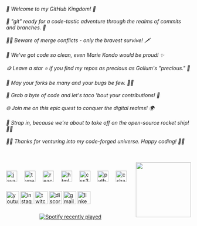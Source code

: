 <h6 align="left">👋 Welcome to my GitHub Kingdom! 👑<br><br>🚀 "git" ready for a code-tastic adventure through the realms of commits and branches. 🌟<br><br>🧙‍♂️ Beware of merge conflicts - only the bravest survive! 🗡️<br><br>🤖 We've got code so clean, even Marie Kondo would be proud! ✨<br><br>🪙 Leave a star ⭐ if you find my repos as precious as Gollum's "precious." 💍<br><br>🌌 May your forks be many and your bugs be few. 🍴🐛<br><br>🌮 Grab a byte of code and let's taco 'bout your contributions! 🌮<br><br>🌐 Join me on this epic quest to conquer the digital realms! 🌍<br><br>🚁 Strap in, because we're about to take off on the open-source rocket ship! 🚀🌌<br><br>🧝‍♂️ Thanks for venturing into my code-forged universe. Happy coding! 🧝‍♀️</h6>

###

<br clear="both">

<img align="right" height="150" src="https://gifdb.com/images/high/programming-science-and-tech-information-technology-osuhf5nmoynhq8fk.webp"  />

###

<div align="left">
  <img src="https://cdn.jsdelivr.net/gh/devicons/devicon/icons/javascript/javascript-original.svg" height="30" alt="javascript logo"  />
  <img width="12" />
  <img src="https://cdn.jsdelivr.net/gh/devicons/devicon/icons/typescript/typescript-original.svg" height="30" alt="typescript logo"  />
  <img width="12" />
  <img src="https://cdn.jsdelivr.net/gh/devicons/devicon/icons/react/react-original.svg" height="30" alt="react logo"  />
  <img width="12" />
  <img src="https://cdn.jsdelivr.net/gh/devicons/devicon/icons/html5/html5-original.svg" height="30" alt="html5 logo"  />
  <img width="12" />
  <img src="https://cdn.jsdelivr.net/gh/devicons/devicon/icons/css3/css3-original.svg" height="30" alt="css3 logo"  />
  <img width="12" />
  <img src="https://cdn.jsdelivr.net/gh/devicons/devicon/icons/python/python-original.svg" height="30" alt="python logo"  />
  <img width="12" />
  <img src="https://cdn.jsdelivr.net/gh/devicons/devicon/icons/csharp/csharp-original.svg" height="30" alt="csharp logo"  />
</div>

###

<div align="left">
  <img src="https://img.shields.io/static/v1?message=Youtube&logo=youtube&label=&color=FF0000&logoColor=white&labelColor=&style=for-the-badge" height="35" alt="youtube logo"  />
  <img src="https://img.shields.io/static/v1?message=Instagram&logo=instagram&label=&color=E4405F&logoColor=white&labelColor=&style=for-the-badge" height="35" alt="instagram logo"  />
  <img src="https://img.shields.io/static/v1?message=Twitch&logo=twitch&label=&color=9146FF&logoColor=white&labelColor=&style=for-the-badge" height="35" alt="twitch logo"  />
  <img src="https://img.shields.io/static/v1?message=Discord&logo=discord&label=&color=7289DA&logoColor=white&labelColor=&style=for-the-badge" height="35" alt="discord logo"  />
  <img src="https://img.shields.io/static/v1?message=Gmail&logo=gmail&label=&color=D14836&logoColor=white&labelColor=&style=for-the-badge" height="35" alt="gmail logo"  />
  <img src="https://img.shields.io/static/v1?message=LinkedIn&logo=linkedin&label=&color=0077B5&logoColor=white&labelColor=&style=for-the-badge" height="35" alt="linkedin logo"  />
</div>

###

<div align="center">
  <a href="https://open.spotify.com/user/ecouaek3w2ju1j277zkgs09zs">
    <img src="https://spotify-recently-played-readme.vercel.app/api?count=5" alt="Spotify recently played"  />
  </a>
</div>

###
